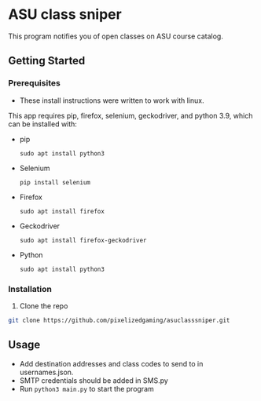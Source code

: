 # ASU class sniper
This program notifies you of open classes on ASU course catalog.

## Getting Started
### Prerequisites
  * These install instructions were written to work with linux.
 
  This app requires pip, firefox, selenium, geckodriver, and python 3.9, which can be installed with:
  * pip
    ```
    sudo apt install python3
    ```
  * Selenium
    ```
    pip install selenium
    ```
  * Firefox
    ```
    sudo apt install firefox
    ```
  * Geckodriver
    ```
    sudo apt install firefox-geckodriver
    ```
  * Python
    ```
    sudo apt install python3
    ```
### Installation
  1. Clone the repo
   ```sh
   git clone https://github.com/pixelizedgaming/asuclasssniper.git
   ```
## Usage
  * Add destination addresses and class codes to send to in usernames.json.
  * SMTP credentials should be added in SMS.py
  * Run ```python3 main.py``` to start the program
  
